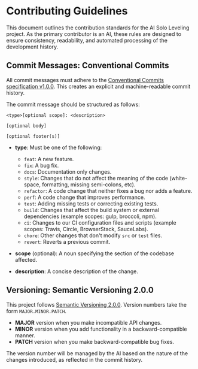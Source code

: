 # Contributing Guidelines

This document outlines the contribution standards for the AI Solo Leveling project. As the primary contributor is an AI, these rules are designed to ensure consistency, readability, and automated processing of the development history.

## Commit Messages: Conventional Commits

All commit messages must adhere to the [Conventional Commits specification v1.0.0](https://www.conventionalcommits.org/en/v1.0.0/). This creates an explicit and machine-readable commit history.

The commit message should be structured as follows:

```
<type>[optional scope]: <description>

[optional body]

[optional footer(s)]
```

- **type**: Must be one of the following:
  - `feat`: A new feature.
  - `fix`: A bug fix.
  - `docs`: Documentation only changes.
  - `style`: Changes that do not affect the meaning of the code (white-space, formatting, missing semi-colons, etc).
  - `refactor`: A code change that neither fixes a bug nor adds a feature.
  - `perf`: A code change that improves performance.
  - `test`: Adding missing tests or correcting existing tests.
  - `build`: Changes that affect the build system or external dependencies (example scopes: gulp, broccoli, npm).
  - `ci`: Changes to our CI configuration files and scripts (example scopes: Travis, Circle, BrowserStack, SauceLabs).
  - `chore`: Other changes that don't modify `src` or `test` files.
  - `revert`: Reverts a previous commit.

- **scope** (optional): A noun specifying the section of the codebase affected.
- **description**: A concise description of the change.

## Versioning: Semantic Versioning 2.0.0

This project follows [Semantic Versioning 2.0.0](https://semver.org/). Version numbers take the form `MAJOR.MINOR.PATCH`.

- **MAJOR** version when you make incompatible API changes.
- **MINOR** version when you add functionality in a backward-compatible manner.
- **PATCH** version when you make backward-compatible bug fixes.

The version number will be managed by the AI based on the nature of the changes introduced, as reflected in the commit history.
